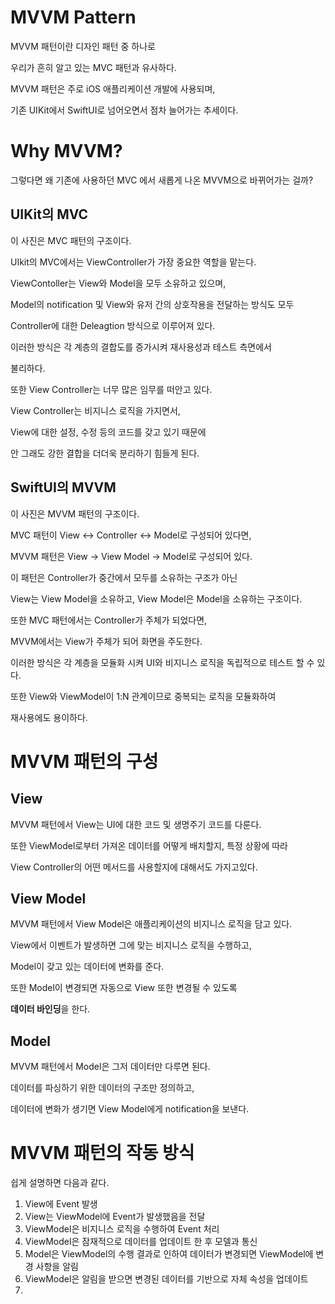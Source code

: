 
# MVVM Pattern

MVVM 패턴이란 디자인 패턴 중 하나로

우리가 흔히 알고 있는 MVC 패턴과 유사하다.

MVVM 패턴은 주로 iOS 애플리케이션 개발에 사용되며,

기존 UIKit에서 SwiftUI로 넘어오면서 점차 늘어가는 추세이다.

# Why MVVM?

그렇다면 왜 기존에 사용하던 MVC 에서 새롭게 나온 MVVM으로 바뀌어가는 걸까?

## UIKit의 MVC




이 사진은 MVC 패턴의 구조이다.

UIkit의 MVC에서는 ViewController가 가장 중요한 역할을 맡는다.

ViewContoller는 View와 Model을 모두 소유하고 있으며,

Model의 notification 및 View와 유저 간의 상호작용을 전달하는 방식도 모두

Controller에 대한 Deleagtion 방식으로 이루어져 있다.

이러한 방식은 각 계층의 결합도를 증가시켜 재사용성과 테스트 측면에서

불리하다.

또한 View Controller는 너무 많은 임무를 떠안고 있다.

View Controller는 비지니스 로직을 가지면서, 

View에 대한 설정, 수정 등의 코드를 갖고 있기 때문에

안 그래도 강한 결합을 더더욱 분리하기 힘들게 된다.

## SwiftUI의 MVVM



이 사진은 MVVM 패턴의 구조이다.

MVC 패턴이 View <-> Controller <-> Model로 구성되어 있다면,

MVVM 패턴은 View -> View Model -> Model로 구성되어 있다.

이 패턴은 Controller가 중간에서 모두를 소유하는 구조가 아닌

View는 View Model을 소유하고, View Model은 Model을 소유하는 구조이다.

또한 MVC 패턴에서는 Controller가 주체가 되었다면,

MVVM에서는 View가 주체가 되어 화면을 주도한다.

이러한 방식은 각 계층을 모듈화 시켜 UI와 비지니스 로직을 독립적으로 테스트 할 수 있다.

또한 View와 ViewModel이 1:N 관계이므로 중복되는 로직을 모듈화하여

재사용에도 용이하다.

# MVVM 패턴의 구성

## View

MVVM 패턴에서 View는 UI에 대한 코드 및 생명주기 코드를 다룬다.

또한 ViewModel로부터 가져온 데이터를 어떻게 배치할지, 특정 상황에 따라

View Controller의 어떤 메서드를 사용할지에 대해서도 가지고있다.


## View Model

MVVM 패턴에서 View Model은 애플리케이션의 비지니스 로직을 담고 있다.

View에서 이벤트가 발생하면 그에 맞는 비지니스 로직을 수행하고,

Model이 갖고 있는 데이터에 변화를 준다.

또한 Model이 변경되면 자동으로 View 또한 변경될 수 있도록

<strong>데이터 바인딩</strong>을 한다.

## Model

MVVM 패턴에서 Model은 그저 데이터만 다루면 된다.

데이터를 파싱하기 위한 데이터의 구조만 정의하고,

데이터에 변화가 생기면 View Model에게 notification을 보낸다.


# MVVM 패턴의 작동 방식

쉽게 설명하면 다음과 같다.

1.  View에 Event 발생
2.  View는 ViewModel에 Event가 발생했음을 전달
3.  ViewModel은 비지니스 로직을 수행하여 Event 처리
4.  ViewModel은 잠재적으로 데이터를 업데이트 한 후 모델과 통신
5.  Model은 ViewModel의 수행 결과로 인하여 데이터가 변경되면 ViewModel에 변경 사항을 알림
6.  ViewModel은 알림을 받으면 변경된 데이터를 기반으로 자체 속성을 업데이트
7.  